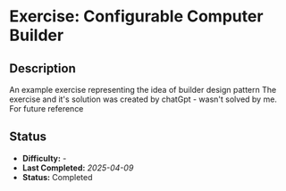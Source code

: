 # Exercise: Configurable Computer Builder 

## Description
An example exercise representing the idea of builder design pattern
The exercise and it's solution was created by chatGpt - wasn't solved by me.
For future reference

## Status
- **Difficulty:** -
- **Last Completed:** _2025-04-09_
- **Status:** Completed